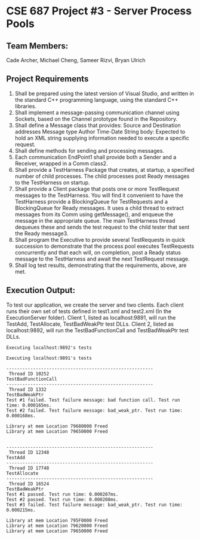 # CSE 687 Project #3 - Server Process Pools

## Team Members:
Cade Archer, Michael Cheng, Sameer Rizvi, Bryan Ulrich

## Project Requirements
1.	Shall be prepared using the latest version of Visual Studio, and written in the standard C++ programming language, using the standard C++ libraries.
2.	Shall implement a message-passing communication channel using Sockets, based on the Channel prototype found in the Repository.
3.	Shall define a Message class that provides:
    	Source and Destination addresses
      Message type
	    Author
	    Time-Date
	    String body:
      Expected to hold an XML string supplying information needed to execute a specific request.
4.	Shall define methods for sending and processing messages.
5.	Each communication EndPoint1 shall provide both a Sender and a Receiver, wrapped in a Comm class2.
6.	Shall provide a TestHarness Package that creates, at startup, a specified number of child processes. The child processes post Ready       messages to the TestHarness on startup.
7.	Shall provide a Client package that posts one or more TestRequest messages to the TestHarness. You will find it convenient to have the     TestHarness provide a BlockingQueue for TestRequests and a BlockingQueue for Ready messages. It uses a child thread to extract             messages from its Comm using getMessage(), and enqueue the message in the appropriate queue. The main TestHarness thread dequeues         these and sends the test request to the child tester that sent the Ready message3.
8.	Shall program the Executive to provide several TestRequests in quick succession to demonstrate that the process pool executes             TestRequests concurrently and that each will, on completion, post a Ready status message to the TestHarness and await the next             TestRequest message.
9.	Shall log test results, demonstrating that the requirements, above, are met.


## Execution Output: 
To test our application, we create the server and two clients. Each client runs their own set of tests defined in test1.xml and test2.xml (In the ExecutionServer folder). Client 1, listed as localhost:9891, will run the TestAdd, TestAllocate, TestBadWeakPtr test DLLs. Client 2, listed as localhost:9892, will run the TestBadFunctionCall and TestBadWeakPtr test DLLs. 

```
Executing localhost:9892's tests

Executing localhost:9891's tests

-------------------------------------------------------
 Thread ID 10252
TestBadFunctionCall
-------------------------------------------------------
 Thread ID 1332
TestBadWeakPtr
Test #1 failed. Test failure message: bad function call. Test run time: 0.000165ms.
Test #2 failed. Test failure message: bad_weak_ptr. Test run time: 0.000168ms.

Library at mem Location 79680000 Freed
Library at mem Location 79650000 Freed


-------------------------------------------------------
 Thread ID 12348
TestAdd
-------------------------------------------------------
 Thread ID 17748
TestAllocate
-------------------------------------------------------
 Thread ID 16524
TestBadWeakPtr
Test #1 passed. Test run time: 0.000207ms.
Test #2 passed. Test run time: 0.000208ms.
Test #3 failed. Test failure message: bad_weak_ptr. Test run time: 0.000215ms.

Library at mem Location 795F0000 Freed
Library at mem Location 79620000 Freed
Library at mem Location 79650000 Freed

```
